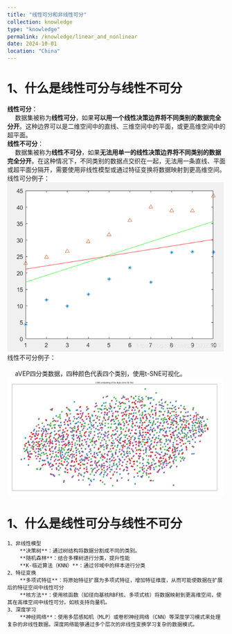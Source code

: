 ```yaml
---
title: "线性可分和非线性可分"
collection: knowledge
type: "knowledge"
permalink: /knowledge/linear_and_nonlinear
date: 2024-10-01
location: "China"
---
```


# 1、什么是线性可分与线性不可分
**线性可分**：
<br> &emsp; 数据集被称为**线性可分**，如果**可以用一个线性决策边界将不同类别的数据完全分开**。这种边界可以是二维空间中的直线、三维空间中的平面，或更高维空间中的超平面。
<br>
**线性不可分**：
<br> &emsp; 数据集被称为**线性不可分**，如果**无法用单一的线性决策边界将不同类别的数据完全分开**。在这种情况下，不同类别的数据点交织在一起，无法用一条直线、平面或超平面分隔开，需要使用非线性模型或通过特征变换将数据映射到更高维空间。 <br>
线性可分例子：<br>
<img src='/images/blogs/knowledges/线性可分/线性可分.png' width="500"> <br>
线性不可分例子：<br>
<br> &emsp; aVEP四分类数据，四种颜色代表四个类别，使用t-SNE可视化。
<img src='/images/blogs/knowledges/线性可分/线性不可分.png' width="500">

# 1、什么是线性可分与线性不可分

	1、非线性模型
		**决策树**：通过树结构将数据分割成不同的类别。
		**随机森林**：结合多棵树进行分类，提升性能
		**K-临近算法（KNN）**：通过邻域中的样本进行分类
	2、特征变换
		**多项式特征**：将原始特征扩展为多项式特征，增加特征维度，从而可能使数据在扩展后的特征空间中线性可分
		**核方法**：使用核函数（如径向基核RBF核、多项式核）将数据映射到更高维空间，使其在高维空间中线性可分。如核支持向量机。
	3、深度学习
		**神经网络**：使用多层感知机（MLP）或卷积神经网络（CNN）等深度学习模式来处理复杂的非线性数据。深度网络能够通过多个层次的非线性变换学习复杂的数据模式。
